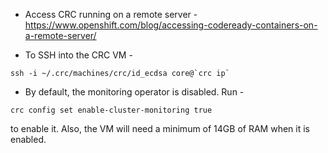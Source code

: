 - Access CRC running on a remote server - https://www.openshift.com/blog/accessing-codeready-containers-on-a-remote-server/

- To SSH into the CRC VM -
```
ssh -i ~/.crc/machines/crc/id_ecdsa core@`crc ip`
```

- By default, the monitoring operator is disabled. Run -
```
crc config set enable-cluster-monitoring true
```
to enable it. Also, the VM will need a minimum of 14GB of RAM when it is enabled.
